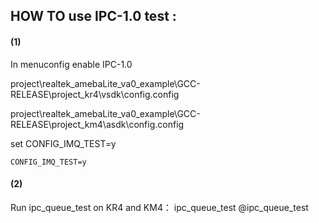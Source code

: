 ## HOW TO use IPC-1.0 test :

####  (1) <Enable IPC-1.0 test config>

In menuconfig enable IPC-1.0

project\realtek_amebaLite_va0_example\GCC-RELEASE\project_kr4\vsdk\config\.config

project\realtek_amebaLite_va0_example\GCC-RELEASE\project_km4\asdk\config\.config

set CONFIG_IMQ_TEST=y

```
CONFIG_IMQ_TEST=y
```

####  (2) <Test Case>

Run ipc_queue_test on KR4 and KM4：
ipc_queue_test
@ipc_queue_test

